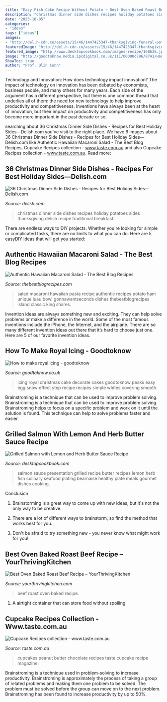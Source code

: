 ```yaml
---
title: "Easy Fish Cake Recipe Without Potato ~ Best Oven Baked Roast Beef Recipe – Yourthrivingkitchen"
description: "Christmas dinner side dishes recipes holiday potatoes sides thanksgiving delish recipe traditional breakfast"
date: "2023-10-05"
categories:
- "ideas"
tags: ["ideas"]
images:
- "http://del.h-cdn.co/assets/15/46/1447425347-thanksgiving-funeral-potatoes-4.jpg"
featuredImage: "http://del.h-cdn.co/assets/15/46/1447425347-thanksgiving-funeral-potatoes-4.jpg"
featured_image: "http://www.desktopcookbook.com/images-recipe/168638.jpg"
image: "http://goodtoknow.media.ipcdigital.co.uk/111/00000d796/8741/How-to-make-royal-icing.jpg"
ShowToc: true
author: "Prof. Olin Conn"
---
```



Technology and Innovation: How does technology impact innovation?
The impact of technology on innovation has been debated by economists, business people, and many others for many years. Each side of the argument has a different perspective, but there is one common thread that underlies all of them: the need for new technology to help improve productivity and competitiveness. Inventions have always been at the heart of innovation, but their impact on productivity and competitiveness has only become more important in the past decade or so.

	

		
searching about 36 Christmas Dinner Side Dishes - Recipes for Best Holiday Sides—Delish.com you've visit to the right place. We have 6 Images about 36 Christmas Dinner Side Dishes - Recipes for Best Holiday Sides—Delish.com like Authentic Hawaiian Macaroni Salad - The Best Blog Recipes, Cupcake Recipes collection - www.taste.com.au and also Cupcake Recipes collection - www.taste.com.au. Read more:
		
    
## 36 Christmas Dinner Side Dishes - Recipes For Best Holiday Sides—Delish.com

<img loading=lazy src="http://del.h-cdn.co/assets/15/46/1447425347-thanksgiving-funeral-potatoes-4.jpg" onerror="this.onerror=null;this.src='https://tse4.mm.bing.net/th?id=OIP.6M5vJcb41y13IwiEVRiUeAHaLH&amp;pid=15.1';" alt="36 Christmas Dinner Side Dishes - Recipes for Best Holiday Sides—Delish.com">

_Source: delish.com_

>christmas dinner side dishes recipes holiday potatoes sides thanksgiving delish recipe traditional breakfast. 

	

There are endless ways to DIY projects. Whether you're looking for simple or complicated tasks, there are no limits to what you can do. Here are 5 easyDIY ideas that will get you started: 

    
## Authentic Hawaiian Macaroni Salad - The Best Blog Recipes

<img loading=lazy src="http://thebestblogrecipes.com/wp-content/uploads/2016/08/Hawaiian-Macaroni-Salad-Image1-pic-tiny-1.jpg" onerror="this.onerror=null;this.src='https://tse3.mm.bing.net/th?id=OIP.SRmHjmlJJcjZKztCay4byAHaK0&amp;pid=15.1';" alt="Authentic Hawaiian Macaroni Salad - The Best Blog Recipes">

_Source: thebestblogrecipes.com_

>salad macaroni hawaiian pasta recipe authentic recipes potato ham unique luau bowl gonnawantseconds dishes thebestblogrecipes island classic king shares. 

	

Invention ideas are always something new and exciting. They can help solve problems or make a difference in the world. Some of the most famous inventions include the iPhone, the Internet, and the airplane. There are so many different invention ideas out there that it’s hard to choose just one. Here are 5 of our favorite invention ideas.

    
## How To Make Royal Icing - Goodtoknow

<img loading=lazy src="http://goodtoknow.media.ipcdigital.co.uk/111/00000d796/8741/How-to-make-royal-icing.jpg" onerror="this.onerror=null;this.src='https://tse3.mm.bing.net/th?id=OIP.uM10Wb-PBO4YDNAIA-KYNgHaE3&amp;pid=15.1';" alt="How to make royal icing - goodtoknow">

_Source: goodtoknow.co.uk_

>icing royal christmas cake decorate cakes goodtoknow peaks easy egg snow effect step recipe recipes simple whites covering smooth. 

	

Brainstroming is a technique that can be used to improve problem solving.
Brainstroming is a technique that can be used to improve problem solving. Brainstroming helps to focus on a specific problem and work on it until the solution is found. This technique can help to solve problems faster and easier.

    
## Grilled Salmon With Lemon And Herb Butter Sauce Recipe

<img loading=lazy src="http://www.desktopcookbook.com/images-recipe/168638.jpg" onerror="this.onerror=null;this.src='https://tse3.mm.bing.net/th?id=OIP.-rCx7FY6FmkSSoOCao-d9QHaLG&amp;pid=15.1';" alt="Grilled Salmon with Lemon and Herb Butter Sauce Recipe">

_Source: desktopcookbook.com_

>salmon sauce presentation grilled recipe butter recipes lemon herb fish culinary seafood plating bearnaise healthy plate meals gourmet dishes cooking. 

	

Conclusion
1. Brainstorming is a great way to come up with new ideas, but it's not the only way to be creative.
2. There are a lot of different ways to brainstorm, so find the method that works best for you.

3. Don't be afraid to try something new - you never know what might work for you!

    
## Best Oven Baked Roast Beef Recipe – YourThrivingKitchen

<img loading=lazy src="https://i.ytimg.com/vi/lWMr48psZzo/maxresdefault.jpg" onerror="this.onerror=null;this.src='https://tse2.mm.bing.net/th?id=OIP.8I3KGLTdEACydzzoEimTwgHaEK&amp;pid=15.1';" alt="Best Oven Baked Roast Beef Recipe – YourThrivingKitchen">

_Source: yourthrivingkitchen.com_

>beef roast oven baked recipe. 

	

1. A airtight container that can store food without spoiling 

    
## Cupcake Recipes Collection - Www.taste.com.au

<img loading=lazy src="http://www.taste.com.au/images/recipes/tm/2014/09/39243_l.jpg" onerror="this.onerror=null;this.src='https://tse1.mm.bing.net/th?id=OIP.hVnLsyBDEBeS2V_IQMPR1QHaE7&amp;pid=15.1';" alt="Cupcake Recipes collection - www.taste.com.au">

_Source: taste.com.au_

>cupcakes peanut butter chocolate recipes taste cupcake recipe magazine. 

	

Brainstroming is a technique used in problem-solving to increase productivity. Brainstroming is approximately the process of taking a group of related problems and making them one problem to be solved. The problem must be solved before the group can move on to the next problem. Brainstroming has been found to increase productivity by up to 50%.

